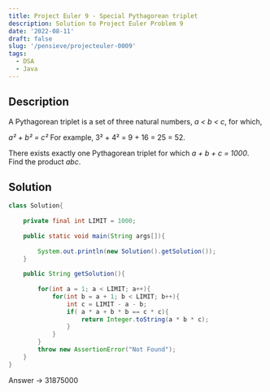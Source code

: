 ```yaml
---
title: Project Euler 9 - Special Pythagorean triplet
description: Solution to Project Euler Problem 9
date: '2022-08-11'
draft: false
slug: '/pensieve/projecteuler-0009'
tags:
  - DSA
  - Java
---
```


## Description

A Pythagorean triplet is a set of three natural numbers, *a < b < c*, for which,

*a² + b² = c²*
For example, 3² + 4² = 9 + 16 = 25 = 52.

There exists exactly one Pythagorean triplet for which *a + b + c = 1000*.
Find the product *abc*.

## Solution

```java
class Solution{
    
    private final int LIMIT = 1000;
    
    public static void main(String args[]){
        
        System.out.println(new Solution().getSolution());
    }
    
    public String getSolution(){
        
        for(int a = 1; a < LIMIT; a++){
            for(int b = a + 1; b < LIMIT; b++){
                int c = LIMIT - a - b;
                if( a * a + b * b == c * c){
                    return Integer.toString(a * b * c);
                }
            }
        }
        throw new AssertionError("Not Found");
    }
}
```

Answer → 31875000